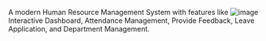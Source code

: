  A modern Human Resource Management System with features like ![image](https://github.com/user-attachments/assets/ced310cf-4bbd-4d9c-895b-22d70b7b0733)
Interactive Dashboard, Attendance Management, Provide Feedback, Leave Application, and Department Management.
